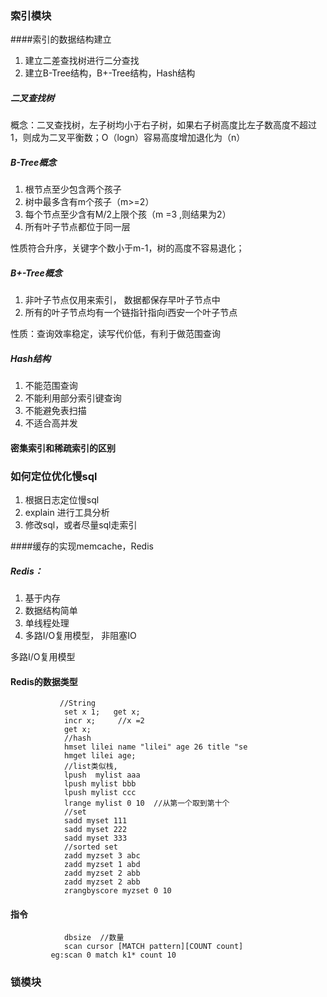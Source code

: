 ### 索引模块
####索引的数据结构建立
1. 建立二差查找树进行二分查找
2. 建立B-Tree结构，B+-Tree结构，Hash结构
##### 二叉查找树
概念：二叉查找树，左子树均小于右子树，如果右子树高度比左子数高度不超过1，则成为二叉平衡数；O（logn）容易高度增加退化为（n）

##### B-Tree概念
1. 根节点至少包含两个孩子
2. 树中最多含有m个孩子（m>=2）
3. 每个节点至少含有M/2上限个孩（m =3 ,则结果为2）
4. 所有叶子节点都位于同一层

性质符合升序，关键字个数小于m-1，树的高度不容易退化；

##### B+-Tree概念
1. 非叶子节点仅用来索引， 数据都保存早叶子节点中
2. 所有的叶子节点均有一个链指针指向i西安一个叶子节点

性质：查询效率稳定，读写代价低，有利于做范围查询

##### Hash结构
1. 不能范围查询
2. 不能利用部分索引键查询
3. 不能避免表扫描
4. 不适合高并发

#### 密集索引和稀疏索引的区别
    
    
    
### 如何定位优化慢sql
1. 根据日志定位慢sql
2. explain 进行工具分析
3. 修改sql，或者尽量sql走索引



####缓存的实现memcache，Redis

##### Redis：
1. 基于内存
2. 数据结构简单
3. 单线程处理
4. 多路I/O复用模型， 非阻塞IO

多路I/O复用模型



#### Redis的数据类型

               
               //String
                set x 1;   get x;
                incr x;     //x =2 
                get x;
                //hash
                hmset lilei name "lilei" age 26 title "se
                hmget lilei age;
                //list类似栈,
                lpush  mylist aaa
                lpush mylist bbb
                lpush mylist ccc
                lrange mylist 0 10  //从第一个取到第十个
                //set
                sadd myset 111
                sadd myset 222
                sadd myset 333
                //sorted set
                zadd myzset 3 abc
                zadd myzset 1 abd
                zadd myzset 2 abb
                zadd myzset 2 abb
                zrangbyscore myzset 0 10
               
#### 指令
                
                dbsize  //数量
                scan cursor [MATCH pattern][COUNT count]
             eg:scan 0 match k1* count 10
             
                




  

### 锁模块
